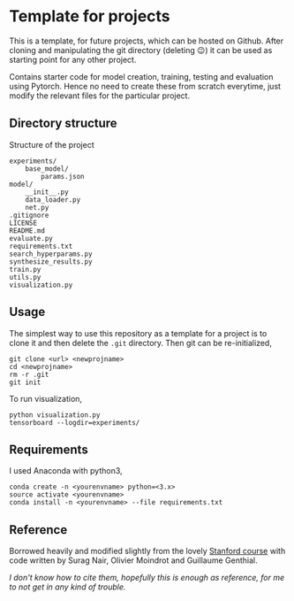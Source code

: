 # Template for projects

This is a template, for future projects, which can be hosted on Github. After cloning and manipulating the git directory (deleting :wink:) it can be used as starting point for any other project.

Contains starter code for model creation, training, testing and evaluation using Pytorch. Hence no need to create these from scratch everytime, just modify the relevant files for the particular project.

## Directory structure
Structure of the project
```
experiments/
    base_model/
        params.json
model/
    __init__.py
    data_loader.py
    net.py
.gitignore
LICENSE
README.md
evaluate.py
requirements.txt
search_hyperparams.py
synthesize_results.py
train.py
utils.py
visualization.py
```

## Usage
The simplest way to use this repository as a template for a project is to clone it and then delete the `.git` directory. Then git can be re-initialized,
```
git clone <url> <newprojname>
cd <newprojname>
rm -r .git
git init
```
To run visualization,
```
python visualization.py
tensorboard --logdir=experiments/
```

## Requirements
I used Anaconda with python3,

```
conda create -n <yourenvname> python=<3.x>
source activate <yourenvname>
conda install -n <yourenvname> --file requirements.txt
```

## Reference
Borrowed heavily and modified slightly from the lovely [Stanford course](https://github.com/cs230-stanford "Stanford's deep learning course") with code written by Surag Nair, Olivier Moindrot and Guillaume Genthial.

*I don't know how to cite them, hopefully this is enough as reference, for me to not get in any kind of trouble.*
